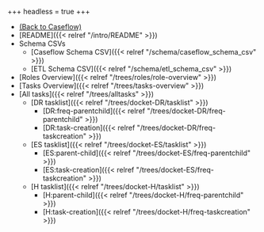 +++
headless = true
+++

- <a href="/caseflow/">(Back to Caseflow)</a>
- [README]({{< relref "/intro/README" >}})
- Schema CSVs
  + [Caseflow Schema CSV]({{< relref "/schema/caseflow_schema_csv" >}})
  + [ETL Schema CSV]({{< relref "/schema/etl_schema_csv" >}})
- [Roles Overview]({{< relref "/trees/roles/role-overview" >}})
- [Tasks Overview]({{< relref "/trees/tasks-overview" >}})
- [All tasks]({{< relref "/trees/alltasks" >}})
  + [DR tasklist]({{< relref "/trees/docket-DR/tasklist" >}})
    + [DR:freq-parentchild]({{< relref "/trees/docket-DR/freq-parentchild" >}})
    + [DR:task-creation]({{< relref "/trees/docket-DR/freq-taskcreation" >}})
  + [ES tasklist]({{< relref "/trees/docket-ES/tasklist" >}})
    + [ES:parent-child]({{< relref "/trees/docket-ES/freq-parentchild" >}})
    + [ES:task-creation]({{< relref "/trees/docket-ES/freq-taskcreation" >}})
  + [H tasklist]({{< relref "/trees/docket-H/tasklist" >}})
    + [H:parent-child]({{< relref "/trees/docket-H/freq-parentchild" >}})
    + [H:task-creation]({{< relref "/trees/docket-H/freq-taskcreation" >}})
